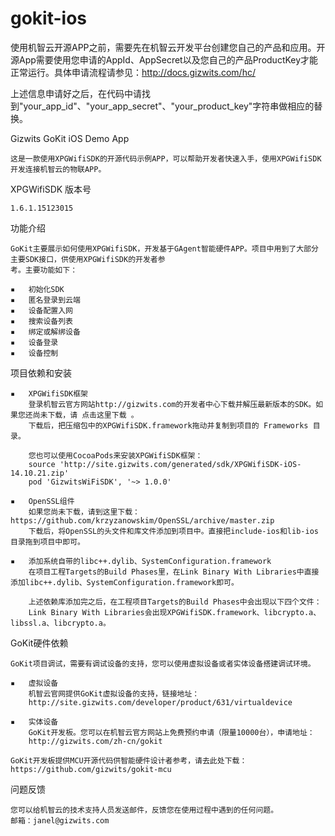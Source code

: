 gokit-ios
=========

使用机智云开源APP之前，需要先在机智云开发平台创建您自己的产品和应用。开源App需要使用您申请的AppId、AppSecret以及您自己的产品ProductKey才能正常运行。具体申请流程请参见：http://docs.gizwits.com/hc/

上述信息申请好之后，在代码中请找到"your_app_id"、"your_app_secret"、"your_product_key"字符串做相应的替换。

Gizwits GoKit iOS Demo App

    这是一款使用XPGWifiSDK的开源代码示例APP，可以帮助开发者快速入手，使用XPGWifiSDK开发连接机智云的物联APP。

XPGWifiSDK 版本号

    1.6.1.15123015


功能介绍

    GoKit主要展示如何使用XPGWifiSDK，开发基于GAgent智能硬件APP。项目中用到了大部分主要SDK接口，供使用XPGWifiSDK的开发者参
    考。主要功能如下：

	▪	初始化SDK
	▪	匿名登录到云端
	▪	设备配置入网
	▪	搜索设备列表
	▪	绑定或解绑设备
	▪	设备登录
	▪	设备控制


项目依赖和安装

	▪	XPGWifiSDK框架
        登录机智云官方网站http://gizwits.com的开发者中心下载并解压最新版本的SDK。如果您还尚未下载，请 点击这里下载 。
        下载后，把压缩包中的XPGWifiSDK.framework拖动并复制到项目的 Frameworks 目录。

        您也可以使用CocoaPods来安装XPGWifiSDK框架：
		source 'http://site.gizwits.com/generated/sdk/XPGWifiSDK-iOS-14.10.21.zip'
        pod 'GizwitsWiFiSDK', '~> 1.0.0'

	▪	OpenSSL组件
        如果您尚未下载，请到这里下载：https://github.com/krzyzanowskim/OpenSSL/archive/master.zip
        下载后，将OpenSSL的头文件和库文件添加到项目中。直接把include-ios和lib-ios目录拖到项目中即可。
	  
	▪	添加系统自带的libc++.dylib、SystemConfiguration.framework
        在项目工程Targets的Build Phases里，在Link Binary With Libraries中直接添加libc++.dylib、SystemConfiguration.framework即可。

        上述依赖库添加完之后，在工程项目Targets的Build Phases中会出现以下四个文件：
        Link Binary With Libraries会出现XPGWifiSDK.framework、libcrypto.a、libssl.a、libcrypto.a。



GoKit硬件依赖

    GoKit项目调试，需要有调试设备的支持，您可以使用虚拟设备或者实体设备搭建调试环境。

	▪	虚拟设备
        机智云官网提供GoKit虚拟设备的支持，链接地址：
        http://site.gizwits.com/developer/product/631/virtualdevice

	▪	实体设备
        GoKit开发板。您可以在机智云官方网站上免费预约申请（限量10000台），申请地址：
        http://gizwits.com/zh-cn/gokit
        
    GoKit开发板提供MCU开源代码供智能硬件设计者参考，请去此处下载：https://github.com/gizwits/gokit-mcu



问题反馈

    您可以给机智云的技术支持人员发送邮件，反馈您在使用过程中遇到的任何问题。
    邮箱：janel@gizwits.com

